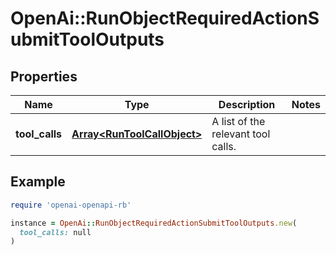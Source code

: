 # OpenAi::RunObjectRequiredActionSubmitToolOutputs

## Properties

| Name | Type | Description | Notes |
| ---- | ---- | ----------- | ----- |
| **tool_calls** | [**Array&lt;RunToolCallObject&gt;**](RunToolCallObject.md) | A list of the relevant tool calls. |  |

## Example

```ruby
require 'openai-openapi-rb'

instance = OpenAi::RunObjectRequiredActionSubmitToolOutputs.new(
  tool_calls: null
)
```


